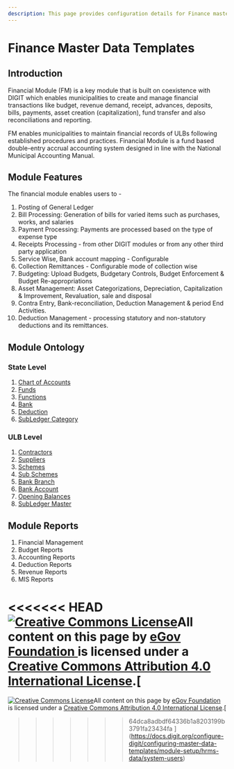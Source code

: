 ```yaml
---
description: This page provides configuration details for Finance master data templates
---
```


# Finance Master Data Templates

## Introduction <a id="introduction"></a>

Financial Module \(FM\) is a key module that is built on coexistence with DIGIT which enables municipalities to create and manage financial transactions like budget, revenue demand, receipt, advances, deposits, bills, payments, asset creation \(capitalization\), fund transfer and also reconciliations and reporting.

FM enables municipalities to maintain financial records of ULBs following established procedures and practices. Financial Module is a fund based double-entry accrual accounting system designed in line with the National Municipal Accounting Manual.

## Module Features <a id="module-features"></a>

The financial module enables users to -

1. Posting of General Ledger
2. Bill Processing: Generation of bills for varied items such as purchases, works, and salaries
3. Payment Processing: Payments are processed based on the type of expense type
4. Receipts Processing - from other DIGIT modules or from any other third party application
5. Service Wise, Bank account mapping - Configurable
6. Collection Remittances - Configurable mode of collection wise
7. Budgeting: Upload Budgets, Budgetary Controls, Budget Enforcement & Budget Re-appropriations
8. Asset Management: Asset Categorizations, Depreciation, Capitalization & Improvement, Revaluation, sale and disposal
9. Contra Entry, Bank-reconciliation, Deduction Management & period End Activities.
10. Deduction Management - processing statutory and non-statutory deductions and its remittances.

## Module Ontology <a id="module-ontology"></a>

### State Level <a id="state-level"></a>

1. [​Chart of Accounts](chart-of-accounts.md)​
2. ​[Funds](funds.md)​
3. [​Functions](function.md)​
4. ​[Bank](banks.md)​
5. [​Deduction](deduction.md)​
6. [​SubLedger Category](sub-ledger-category.md)​

### ULB Level <a id="ulb-level"></a>

1. [​Contractors](contractors.md)​
2. [​Suppliers](suppliers.md)​
3. ​[Schemes](schemes.md)​
4. [​Sub Schemes](sub-schemes.md)​
5. [​Bank Branch](bank-branch.md)​
6. [​Bank Account](bank-account.md)​
7. ​[Opening Balances](opening-balances.md)​
8. [​SubLedger Master](sub-ledger-master.md)​

## Module Reports <a id="module-reports"></a>

1. Financial Management
2. Budget Reports
3. Accounting Reports
4. Deduction Reports
5. Revenue Reports
6. MIS Reports

<<<<<<< HEAD
[![Creative Commons License](https://i.creativecommons.org/l/by/4.0/80x15.png)](http://creativecommons.org/licenses/by/4.0/)All content on this page by [eGov Foundation ](https://egov.org.in/)is licensed under a [Creative Commons Attribution 4.0 International License](http://creativecommons.org/licenses/by/4.0/).[    
=======


 [![Creative Commons License](https://i.creativecommons.org/l/by/4.0/80x15.png)](http://creativecommons.org/licenses/by/4.0/)All content on this page by [eGov Foundation ](https://egov.org.in/)is licensed under a [Creative Commons Attribution 4.0 International License](http://creativecommons.org/licenses/by/4.0/).[  
>>>>>>> 64dca8adbdf64336b1a8203199b3791fa23434fa
](https://docs.digit.org/configure-digit/configuring-master-data-templates/module-setup/hrms-data/system-users)

